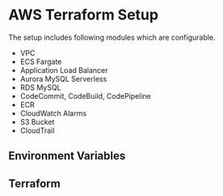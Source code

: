 # AWS Terraform Setup
The setup includes following modules which are configurable.

- VPC
- ECS Fargate
- Application Load Balancer
- Aurora MySQL Serverless
- RDS MySQL
- CodeCommit, CodeBuild, CodePipeline 
- ECR
- CloudWatch Alarms
- S3 Bucket
- CloudTrail

## Environment Variables

## Terraform 
